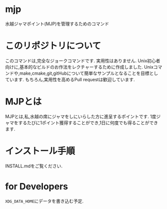 # mjp
水越ジャマポイント(MJP)を管理するためのコマンド

# このリポジトリについて
このコマンドは,完全なジョークコマンドです.
実用性はありません.
Unix初心者向けに,基本的なビルドのお作法をレクチャーするために作成しました.
Unixコマンドや,make,cmake,git,gitHubについて簡単なサンプルとなることを目標としています.
もちろん,実用性を高めるPull requestは歓迎しています.

# MJPとは
MJPとは,私,水越の席にジャマをしにいらした方に進呈するポイントです.
1度ジャマをするたびに1ポイント獲得することができ,1日に何度でも得ることができます.

# インストール手順
INSTALL.mdをご覧ください.

# for Developers
`XDG_DATA_HOME`にデータを書き込む予定.


